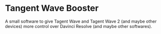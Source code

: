 # Tangent Wave Booster
A small software to give Tagent Wave and Tagent Wave 2 (and maybe other devices) more control over Davinci Resolve (and maybe other softwares).
